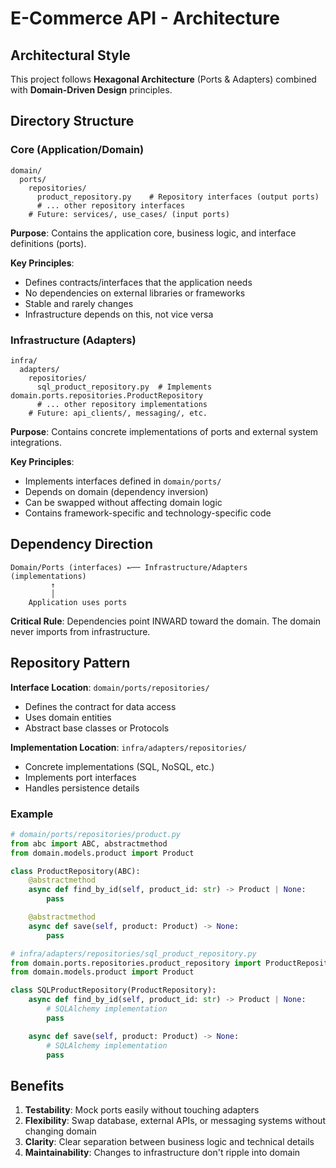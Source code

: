 # E-Commerce API - Architecture

## Architectural Style

This project follows **Hexagonal Architecture** (Ports & Adapters) combined with **Domain-Driven Design** principles.

## Directory Structure

### Core (Application/Domain)

```
domain/
  ports/
    repositories/
      product_repository.py    # Repository interfaces (output ports)
      # ... other repository interfaces
    # Future: services/, use_cases/ (input ports)
```

**Purpose**: Contains the application core, business logic, and interface definitions (ports).

**Key Principles**:
- Defines contracts/interfaces that the application needs
- No dependencies on external libraries or frameworks
- Stable and rarely changes
- Infrastructure depends on this, not vice versa

### Infrastructure (Adapters)

```
infra/
  adapters/
    repositories/
      sql_product_repository.py  # Implements domain.ports.repositories.ProductRepository
      # ... other repository implementations
    # Future: api_clients/, messaging/, etc.
```

**Purpose**: Contains concrete implementations of ports and external system integrations.

**Key Principles**:
- Implements interfaces defined in `domain/ports/`
- Depends on domain (dependency inversion)
- Can be swapped without affecting domain logic
- Contains framework-specific and technology-specific code

## Dependency Direction

```
Domain/Ports (interfaces) ←── Infrastructure/Adapters (implementations)
         ↑
         │
    Application uses ports
```

**Critical Rule**: Dependencies point INWARD toward the domain. The domain never imports from infrastructure.

## Repository Pattern

**Interface Location**: `domain/ports/repositories/`
- Defines the contract for data access
- Uses domain entities
- Abstract base classes or Protocols

**Implementation Location**: `infra/adapters/repositories/`
- Concrete implementations (SQL, NoSQL, etc.)
- Implements port interfaces
- Handles persistence details

### Example

```python
# domain/ports/repositories/product.py
from abc import ABC, abstractmethod
from domain.models.product import Product

class ProductRepository(ABC):
    @abstractmethod
    async def find_by_id(self, product_id: str) -> Product | None:
        pass

    @abstractmethod
    async def save(self, product: Product) -> None:
        pass

# infra/adapters/repositories/sql_product_repository.py
from domain.ports.repositories.product_repository import ProductRepository
from domain.models.product import Product

class SQLProductRepository(ProductRepository):
    async def find_by_id(self, product_id: str) -> Product | None:
        # SQLAlchemy implementation
        pass

    async def save(self, product: Product) -> None:
        # SQLAlchemy implementation
        pass
```

## Benefits

1. **Testability**: Mock ports easily without touching adapters
2. **Flexibility**: Swap database, external APIs, or messaging systems without changing domain
3. **Clarity**: Clear separation between business logic and technical details
4. **Maintainability**: Changes to infrastructure don't ripple into domain
